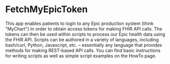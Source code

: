 # FetchMyEpicToken
This app enables patients to login to any Epic production system (think "MyChart") in order to obtain access tokens for making FHIR API calls. The tokens can then be used within scripts to process our Epic health data using the FHIR API. Scripts can be authored in a variety of languages, including bash/curl, Python, Javascript, etc. – essentially any language that provides methods for making REST-based API calls. You can find basic instructions for writing scripts as well as simple script examples on the HowTo page.
